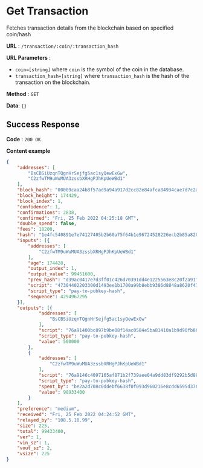 # Get Transaction

Fetches transaction details from the blockchain based on specified coin/hash

**URL** : `/transaction/:coin/:transaction_hash`

**URL Parameters** : 
 - `coin=[string]` where `coin` is the symbol of the coin in the database.
 - `transaction_hash=[string]` where `transaction_hash` is the hash of the transaction on the blockchain.

**Method** : `GET`

**Data**: `{}`

## Success Response

**Code** : `200 OK`

**Content example**

```json
{
	"addresses": [
		"BsCBSiUzqnTQgnHrSejfg5ac1syQewExGw",
		"C2zfwTM9uWuMUA3zssbXRHgPJhKpUeWBd1"
	],
	"block_hash": "00009caa24b8f57ad9a94a917d2cc82e84afca84934cae7d7c2a5fba147e477f",
	"block_height": 174429,
	"block_index": 1,
	"confidence": 1,
	"confirmations": 2838,
	"confirmed": "Fri, 25 Feb 2022 04:25:18 GMT",
	"double_spend": false,
	"fees": 18200,
	"hash": "1e4fc540891e7e74127405b2b60a75f64b1e96724528226ecb2b85a828fa2842",
	"inputs": [{
		"addresses": [
			"C2zfwTM9uWuMUA3zssbXRHgPJhKpUeWBd1"
		],
		"age": 174428,
		"output_index": 1,
		"output_value": 99451600,
		"prev_hash": "d39ac0417e7d3ff01c426d70391dd4e1225563e8c20f2a91fc135837d9b9474b",
		"script": "47304402203300d1493ee1b1700a99b8ebb9386d8848a8620f47bf155e76b3739a4162f93a02206cc13d01d0ee72d92199440043d64b39254051bb559dfde0515cab526233c6830121038d3282aa146e680939aaa7896d68614994867e7b1c37672674c8cb47ba33b671",
		"script_type": "pay-to-pubkey-hash",
		"sequence": 4294967295
	}],
	"outputs": [{
			"addresses": [
				"BsCBSiUzqnTQgnHrSejfg5ac1syQewExGw"
			],
			"script": "76a91400bc897b9be08f14ac0584e5ba81410a1b9d90fb88ac",
			"script_type": "pay-to-pubkey-hash",
			"value": 500000
		},
		{
			"addresses": [
				"C2zfwTM9uWuMUA3zssbXRHgPJhKpUeWBd1"
			],
			"script": "76a9146c4097165af871b2f739aee04a9dd83df9292b5d88ac",
			"script_type": "pay-to-pubkey-hash",
			"spent_by": "be2a2d708c0ddebf6638f0f093d960216e8cdd6595d3764a75e16777bd1442da",
			"value": 98933400
		}
	],
	"preference": "medium",
	"received": "Fri, 25 Feb 2022 04:24:52 GMT",
	"relayed_by": "108.5.10.99",
	"size": 225,
	"total": 99433400,
	"ver": 1,
	"vin_sz": 1,
	"vout_sz": 2,
	"vsize": 225
}
```
